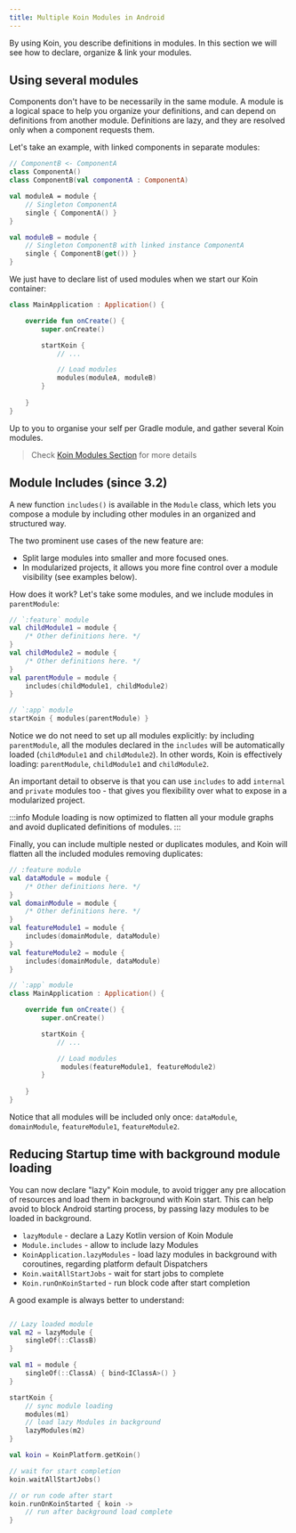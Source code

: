 ```yaml
---
title: Multiple Koin Modules in Android
---
```


By using Koin, you describe definitions in modules. In this section we will see how to declare, organize & link your modules.

## Using several modules

Components don't have to be necessarily in the same module. A module is a logical space to help you organize your definitions, and can depend on definitions from another
module. Definitions are lazy, and they are resolved only when a component requests them.

Let's take an example, with linked components in separate modules:

```kotlin
// ComponentB <- ComponentA
class ComponentA()
class ComponentB(val componentA : ComponentA)

val moduleA = module {
    // Singleton ComponentA
    single { ComponentA() }
}

val moduleB = module {
    // Singleton ComponentB with linked instance ComponentA
    single { ComponentB(get()) }
}
```

We just have to declare list of used modules when we start our Koin container:

```kotlin
class MainApplication : Application() {

    override fun onCreate() {
        super.onCreate()

        startKoin {
            // ...

            // Load modules
            modules(moduleA, moduleB)
        }
        
    }
}
```
Up to you to organise your self per Gradle module, and gather several Koin modules.

> Check [Koin Modules Section](../koin-core/modules) for more details

## Module Includes (since 3.2)

A new function `includes()` is available in the `Module` class, which lets you compose a module by including other modules in an organized and structured way.

The two prominent use cases of the new feature are:
- Split large modules into smaller and more focused ones.
- In modularized projects, it allows you more fine control over a module visibility (see examples below).

How does it work? Let's take some modules, and we include modules in `parentModule`:

```kotlin
// `:feature` module
val childModule1 = module {
    /* Other definitions here. */
}
val childModule2 = module {
    /* Other definitions here. */
}
val parentModule = module {
    includes(childModule1, childModule2)
}

// `:app` module
startKoin { modules(parentModule) }
```

Notice we do not need to set up all modules explicitly: by including `parentModule`, all the modules declared in the `includes` will be automatically loaded (`childModule1` and `childModule2`).  In other words, Koin is effectively loading: `parentModule`, `childModule1` and `childModule2`.

An important detail to observe is that you can use `includes` to add `internal` and `private` modules too - that gives you flexibility over what to expose in a modularized project.

:::info
Module loading is now optimized to flatten all your module graphs and avoid duplicated definitions of modules.
:::

Finally, you can include multiple nested or duplicates modules, and Koin will flatten all the included modules removing duplicates:

```kotlin
// :feature module
val dataModule = module {
    /* Other definitions here. */
}
val domainModule = module {
    /* Other definitions here. */
}
val featureModule1 = module {
    includes(domainModule, dataModule)
}
val featureModule2 = module {
    includes(domainModule, dataModule)
}
```

```kotlin
// `:app` module
class MainApplication : Application() {

    override fun onCreate() {
        super.onCreate()

        startKoin {
            // ...

            // Load modules
             modules(featureModule1, featureModule2)
        }
        
    }
}
```

Notice that all modules will be included only once: `dataModule`, `domainModule`, `featureModule1`, `featureModule2`.


## Reducing Startup time with background module loading

You can now declare "lazy" Koin module, to avoid trigger any pre allocation of resources and load them in background with Koin start. This can help avoid to block Android starting process, by passing lazy modules to be loaded in background.

- `lazyModule` - declare a Lazy Kotlin version of Koin Module
- `Module.includes` - allow to include lazy Modules
- `KoinApplication.lazyModules` - load lazy modules in background with coroutines, regarding platform default Dispatchers
- `Koin.waitAllStartJobs` - wait for start jobs to complete
- `Koin.runOnKoinStarted` - run block code after start completion

A good example is always better to understand:

```kotlin

// Lazy loaded module
val m2 = lazyModule {
    singleOf(::ClassB)
}

val m1 = module {
    singleOf(::ClassA) { bind<IClassA>() }
}

startKoin {
    // sync module loading
    modules(m1)
    // load lazy Modules in background
    lazyModules(m2)
}

val koin = KoinPlatform.getKoin()

// wait for start completion
koin.waitAllStartJobs()

// or run code after start
koin.runOnKoinStarted { koin ->
    // run after background load complete
}
```
